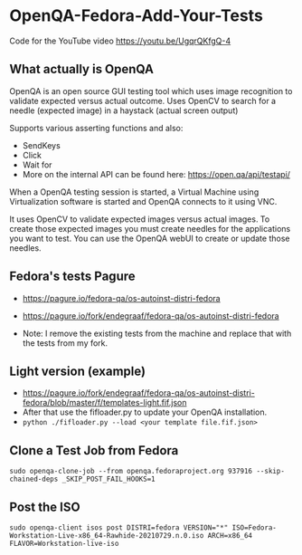# OpenQA-Fedora-Add-Your-Tests
Code for the YouTube video https://youtu.be/UgqrQKfgQ-4

## What actually is OpenQA
OpenQA is an open source GUI testing tool which uses image recognition to validate expected versus actual outcome.
Uses OpenCV to search for a needle (expected image) in a haystack (actual screen output)

Supports various asserting functions and also:
- SendKeys 
- Click
- Wait for
- More on the internal API can be found here: https://open.qa/api/testapi/

When a OpenQA testing session is started, a Virtual Machine using Virtualization software is started and OpenQA connects to it using VNC. 

It uses OpenCV to validate expected images versus actual images. To create those expected images you must create needles for the applications you want to test. You can use the OpenQA webUI to create or update those needles. 

## Fedora's tests Pagure
- https://pagure.io/fedora-qa/os-autoinst-distri-fedora
- https://pagure.io/fork/endegraaf/fedora-qa/os-autoinst-distri-fedora

- Note: I remove the existing tests from the machine and replace that with the tests from my fork.

## Light version (example) 
- https://pagure.io/fork/endegraaf/fedora-qa/os-autoinst-distri-fedora/blob/master/f/templates-light.fif.json
- After that use the fifloader.py to update your OpenQA installation. 
- ```python ./fifloader.py --load <your template file.fif.json>```

## Clone a Test Job from Fedora
```sudo openqa-clone-job --from openqa.fedoraproject.org 937916 --skip-chained-deps _SKIP_POST_FAIL_HOOKS=1```

## Post the ISO

```sudo openqa-client isos post DISTRI=fedora VERSION="*" ISO=Fedora-Workstation-Live-x86_64-Rawhide-20210729.n.0.iso ARCH=x86_64 FLAVOR=Workstation-live-iso```
 
